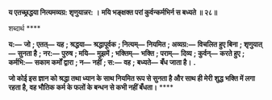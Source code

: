 **य एतच्छ्रद्धया नित्यमव्यग्र: शृणुयान्नर: ।** **मयि भङ्क्षक्त परां कुर्वन्कर्मभिर्न स बध्यते ॥ २८॥** 

शब्दार्थ **** 

**य:—** **जो** **; एतत्—** **यह** **; श्रद्धया—** **श्रद्धापूर्वक** **; नित्यम्—** **नियमित** **; अव्यग्र:—** **विचलित हुए बिना** **; शृणुयात्—** **सुनता है** **; नर:—** **पुरुष** **; मयि—** **मुझमें** **; भक्तिम्—** **भक्ति** **; पराम्—** **दिव्य** **; कुर्वन्—** **करते हुए** **; कर्मभि:—** **सकाम कर्मों द्वारा** **; न—** **नहीं** **; स:—** **वह** **;** **बध्यते—** **बँध जाता है।** **.** 

**जो कोई इस ज्ञान को श्रद्धा तथा ध्यान के साथ नियमित रूप से सुनता है और साथ ही मेरी** **शुद्ध भक्ति में लगा रहता है, वह भौतिक कर्म के फलों के बन्धन से कभी नहीं बँधता।** **** 